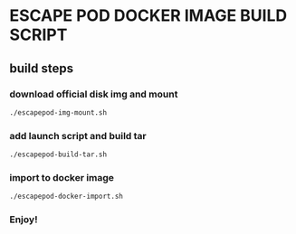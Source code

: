 # ESCAPE POD DOCKER IMAGE BUILD SCRIPT

## build steps
### download official disk img and mount

```bash
./escapepod-img-mount.sh
```

### add launch script and build tar

```bash
./escapepod-build-tar.sh
```

### import to docker image 
```bash
./escapepod-docker-import.sh
```
### Enjoy!
